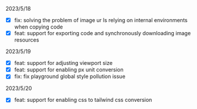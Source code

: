 2023/5/18

-  [x] fix: solving the problem of image ur ls relying on internal environments when copying code
-  [x] feat: support for exporting code and synchronously downloading image resources

2023/5/19

-  [x] feat: support for adjusting viewport size
-  [x] feat: support for enabling px unit conversion
-  [x] fix: fix playground global style pollution issue

2023/5/20

-  [x] feat: support for enabling css to tailwind css conversion
